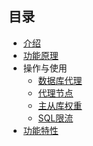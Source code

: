 <!--一下子提供一种思路，欢迎大家发挥 -->

## 目录
* [介绍](https://docs.ucloud.cn/udb_proxy/udb-proxy/introduce)
* [功能原理](https://docs.ucloud.cn/udb_proxy/udb-proxy/theory)
* 操作与使用
  * [数据库代理](https://docs.ucloud.cn/udb_proxy/udb-proxy/operator)
  * [代理节点](https://docs.ucloud.cn/udb_proxy/udb-proxy/proxy-node)
  * [主从库权重](https://docs.ucloud.cn/udb_proxy/udb-proxy/read-weight)
  * [SQL限流](https://docs.ucloud.cn/udb_proxy/udb-proxy/flow-control)
* [功能特性](https://docs.ucloud.cn/udb_proxy/udb-proxy/function-advance)